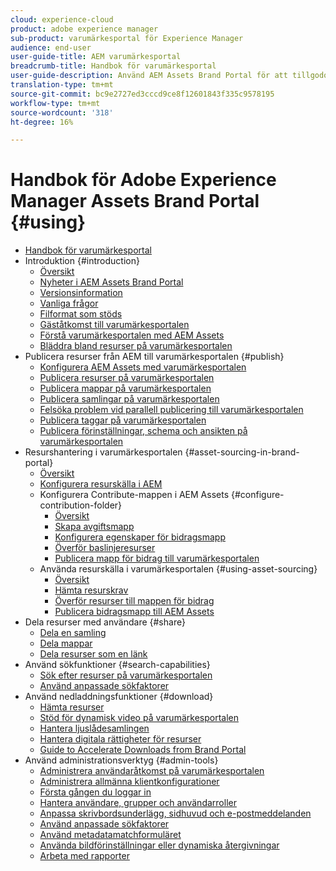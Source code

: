 ```yaml
---
cloud: experience-cloud
product: adobe experience manager
sub-product: varumärkesportal för Experience Manager
audience: end-user
user-guide-title: AEM varumärkesportal
breadcrumb-title: Handbok för varumärkesportal
user-guide-description: Använd AEM Assets Brand Portal för att tillgodose marknadsföringsbehoven genom att på ett säkert sätt distribuera godkänt varumärkes- och produktmaterial till externa byråer, partners, interna team och återförsäljare för nedladdning.
translation-type: tm+mt
source-git-commit: bc9e2727ed3cccd9ce8f12601843f335c9578195
workflow-type: tm+mt
source-wordcount: '318'
ht-degree: 16%

---
```



# Handbok för Adobe Experience Manager Assets Brand Portal {#using}

+ [Handbok för varumärkesportal](using/home.md)
+ Introduktion {#introduction}
   + [Översikt](using/brand-portal.md)
   + [Nyheter i AEM Assets Brand Portal](using/whats-new.md)
   + [Versionsinformation](using/brand-portal-release-notes.md)
   + [Vanliga frågor](using/brand-portal-faqs.md)
   + [Filformat som stöds](using/brand-portal-supported-formats.md)
   + [Gäståtkomst till varumärkesportalen](using/guest-access.md)
   + [Förstå varumärkesportalen med AEM Assets](https://docs.adobe.com/content/help/en/experience-manager-brand-portal/using/home.html)
   + [Bläddra bland resurser på varumärkesportalen](using/browse-assets-brand-portal.md)
+ Publicera resurser från AEM till varumärkesportalen {#publish}
   + [Konfigurera AEM Assets med varumärkesportalen](using/configure-aem-assets-with-brand-portal.md)
   + [Publicera resurser på varumärkesportalen](https://docs.adobe.com/content/help/en/experience-manager-65/assets/brandportal/brand-portal-publish-assets.html)
   + [Publicera mappar på varumärkesportalen](https://docs.adobe.com/content/help/en/experience-manager-65/assets/brandportal/brand-portal-publish-folder.html)
   + [Publicera samlingar på varumärkesportalen](https://docs.adobe.com/content/help/en/experience-manager-65/assets/brandportal/brand-portal-publish-collection.html)
   + [Felsöka problem vid parallell publicering till varumärkesportalen](using/troubleshoot-parallel-publishing.md)
   + [Publicera taggar på varumärkesportalen](using/brand-portal-publish-tags.md)
   + [Publicera förinställningar, schema och ansikten på varumärkesportalen](using/publish-schema-search-facets-presets.md)
+ Resurshantering i varumärkesportalen {#asset-sourcing-in-brand-portal}
   + [Översikt](using/brand-portal-asset-sourcing.md)
   + [Konfigurera resurskälla i AEM](using/brand-portal-configure-asset-sourcing.md)
   + Konfigurera Contribute-mappen i AEM Assets {#configure-contribution-folder}
      + [Översikt](using/brand-portal-contribution-folder.md)
      + [Skapa avgiftsmapp](using/brand-portal-create-contribution-folder.md)
      + [Konfigurera egenskaper för bidragsmapp](using/brand-portal-configure-contribution-folder-properties.md)
      + [Överför baslinjeresurser](using/brand-portal-upload-baseline-assets.md)
      + [Publicera mapp för bidrag till varumärkesportalen](using/brand-portal-publish-contribution-folder-to-brand-portal.md)
   + Använda resurskälla i varumärkesportalen {#using-asset-sourcing}
      + [Översikt](using/brand-portal-overiew-using-asset-sourcing.md)
      + [Hämta resurskrav](using/brand-portal-download-asset-requirements.md)
      + [Överför resurser till mappen för bidrag](using/brand-portal-upload-assets-to-contribution-folder.md)
      + [Publicera bidragsmapp till AEM Assets](using/brand-portal-publish-contribution-folder-to-aem-assets.md)
+ Dela resurser med användare {#share}
   + [Dela en samling](using/brand-portal-share-collection.md)
   + [Dela mappar](using/brand-portal-sharing-folders.md)
   + [Dela resurser som en länk](using/brand-portal-link-share.md)
+ Använd sökfunktioner {#search-capabilities}
   + [Sök efter resurser på varumärkesportalen](using/brand-portal-searching.md)
   + [Använd anpassade sökfaktorer](using/brand-portal-search-facets.md)
+ Använd nedladdningsfunktioner {#download}
   + [Hämta resurser](using/brand-portal-download-assets.md)
   + [Stöd för dynamisk video på varumärkesportalen](using/dynamic-video-brand-portal.md)
   + [Hantera ljuslådesamlingen](using/brand-portal-light-box.md)
   + [Hantera digitala rättigheter för resurser](using/manage-digital-rights-of-assets.md)
   + [Guide to Accelerate Downloads from Brand Portal](using/accelerated-download.md)
+ Använd administrationsverktyg {#admin-tools}
   + [Administrera användaråtkomst på varumärkesportalen](using/access-configurations-brand-portal.md)
   + [Administrera allmänna klientkonfigurationer](using/brand-portal-general-configuration.md)
   + [Första gången du loggar in](using/brand-portal-onboarding.md)
   + [Hantera användare, grupper och användarroller](using/brand-portal-adding-users.md)
   + [Anpassa skrivbordsunderlägg, sidhuvud och e-postmeddelanden](using/brand-portal-branding.md)
   + [Använd anpassade sökfaktorer](using/brand-portal-search-facets.md)
   + [Använd metadatamatchformuläret](using/brand-portal-metadata-schemas.md)
   + [Använda bildförinställningar eller dynamiska återgivningar](using/brand-portal-image-presets.md)
   + [Arbeta med rapporter](using/brand-portal-reports.md)

